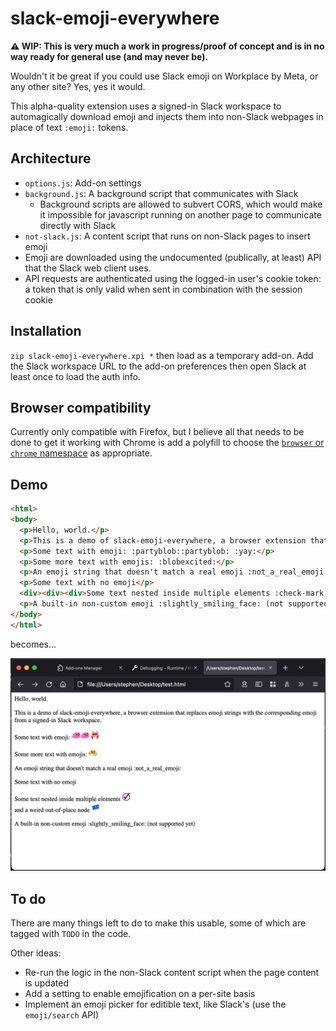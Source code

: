 # slack-emoji-everywhere

**⚠️ WIP: This is very much a work in progress/proof of concept and is in no way ready for general use (and may never be).**

Wouldn't it be great if you could use Slack emoji on Workplace by Meta, or any other site? Yes, yes it would.

This alpha-quality extension uses a signed-in Slack workspace to automagically download emoji and injects them into non-Slack webpages in place of text `:emoji:` tokens.

## Architecture

- `options.js`: Add-on settings
- `background.js`: A background script that communicates with Slack
  - Background scripts are allowed to subvert CORS, which would make it impossible for javascript running on another page to communicate directly with Slack
- `not-slack.js`: A content script that runs on non-Slack pages to insert emoji
- Emoji are downloaded using the undocumented (publically, at least) API that the Slack web client uses.
- API requests are authenticated using the logged-in user's cookie token: a token that is only valid when sent in combination with the session cookie

## Installation

`zip slack-emoji-everywhere.xpi *` then load as a temporary add-on. Add the Slack workspace URL to the add-on preferences then open Slack at least once to load the auth info.

## Browser compatibility

Currently only compatible with Firefox, but I believe all that needs to be done to get it working with Chrome is add a polyfill to choose the [`browser` or `chrome` namespace](https://bugs.chromium.org/p/chromium/issues/detail?id=798169) as appropriate.

## Demo

```html
<html>
<body>
  <p>Hello, world.</p>
  <p>This is a demo of slack-emoji-everywhere, a browser extension that replaces emoji strings with the corresponding emoji from a signed-in Slack workspace.</p>
  <p>Some text with emoji: :partyblob::partyblob: :yay:</p>
  <p>Some more text with emojis: :blobexcited:</p>
  <p>An emoji string that doesn't match a real emoji :not_a_real_emoji:</p>
  <p>Some text with no emoji</p>
  <div><div><div>Some text nested inside multiple elements :check-mark:</div></div>and a weird out-of-place node :weird:</div>
  <p>A built-in non-custom emoji :slightly_smiling_face: (not supported yet)</p>
</body>
</html>
```

becomes...

![](demo.png)

## To do

There are many things left to do to make this usable, some of which are tagged with `TODO` in the code.

Other ideas:

- Re-run the logic in the non-Slack content script when the page content is updated
- Add a setting to enable emojification on a per-site basis
- Implement an emoji picker for editible text, like Slack's (use the `emoji/search` API)
